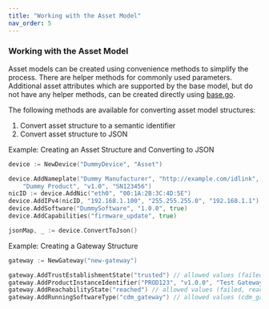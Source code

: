 ```yaml
---
title: "Working with the Asset Model"
nav_order: 5
---
```


### Working with the Asset Model

Asset models can be created using convenience methods to simplify the process.
There are helper methods for commonly used parameters.
Additional asset attributes which are supported by the base model, but do not have any helper methods,
can be created directly using [base.go](https://github.com/industrial-asset-hub/asset-link-sdk/blob/main/model/base.go).

The following methods are available for converting asset model structures:

1. Convert asset structure to a semantic identifier
2. Convert asset structure to JSON

Example: Creating an Asset Structure and Converting to JSON

```go
device := NewDevice("DummyDevice", "Asset")

device.AddNameplate("Dummy Manufacturer", "http://example.com/idlink", "12345",
    "Dummy Product", "v1.0", "SN123456")
nicID := device.AddNic("eth0", "00:1A:2B:3C:4D:5E")
device.AddIPv4(nicID, "192.168.1.100", "255.255.255.0", "192.168.1.1")
device.AddSoftware("DummySoftware", "1.0.0", true)
device.AddCapabilities("firmware_update", true)

jsonMap, _ := device.ConvertToJson()
```

Example: Creating a Gateway Structure

```go
gateway := NewGateway("new-gateway")

gateway.AddTrustEstablishmentState("trusted") // allowed values (failed, pending, trusted)
gateway.AddProductInstanceIdentifier("PROD123", "v1.0.0", "Test Gateway", "Test Manufacturer", "SN123456")
gateway.AddReachabilityState("reached") // allowed values (failed, reached, unknown)
gateway.AddRunningSoftwareType("cdm_gateway") // allowed values (cdm_gateway, iah_gateway, other)
```
